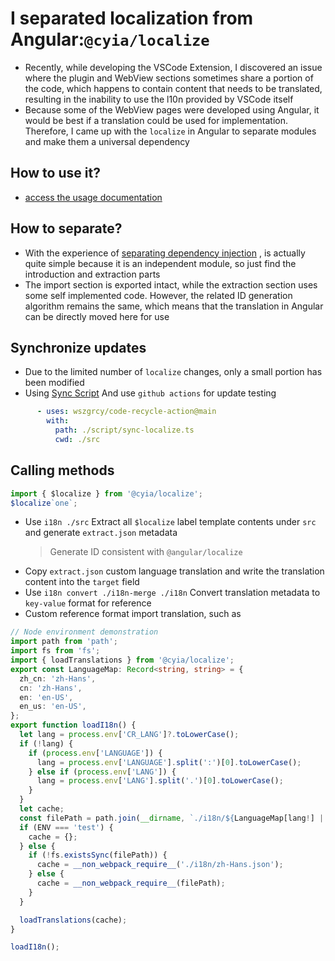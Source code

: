 # I separated localization from Angular:`@cyia/localize`
- Recently, while developing the VSCode Extension, I discovered an issue where the plugin and WebView sections sometimes share a portion of the code, which happens to contain content that needs to be translated, resulting in the inability to use the l10n provided by VSCode itself
- Because some of the WebView pages were developed using Angular, it would be best if a translation could be used for implementation. Therefore, I came up with the `localize` in Angular to separate modules and make them a universal dependency

## How to use it?
- [access the usage documentation](https://github.com/wszgrcy/cyia-localize/blob/main/readme.zh-Hans.md)

## How to separate?
- With the experience of [separating dependency injection](https://wszgrcy.github.io/code-recycle/#/en-US/article/static-injector) , is actually quite simple because it is an independent module, so just find the introduction and extraction parts
- The import section is exported intact, while the extraction section uses some self implemented code. However, the related ID generation algorithm remains the same, which means that the translation in Angular can be directly moved here for use

## Synchronize updates
- Due to the limited number of `localize` changes, only a small portion has been modified
- Using [Sync Script](https://github.com/wszgrcy/cyia-localize/blob/45cbb40e84191bf349c34239c4833a98a6f1116a/script/sync-localize.ts) And use `github actions` for update testing
```yml
      - uses: wszgrcy/code-recycle-action@main
        with:
          path: ./script/sync-localize.ts
          cwd: ./src
```

## Calling methods

```ts
import { $localize } from '@cyia/localize';
$localize`one`;
```
- Use `i18n ./src` Extract all `$localize` label template contents under `src` and generate `extract.json` metadata
  > Generate ID consistent with `@angular/localize`
- Copy `extract.json` custom language translation and write the translation content into the `target` field
- Use `i18n convert ./i18n-merge ./i18n` Convert translation metadata to `key-value` format for reference
- Custom reference format import translation, such as

```ts
// Node environment demonstration
import path from 'path';
import fs from 'fs';
import { loadTranslations } from '@cyia/localize';
export const LanguageMap: Record<string, string> = {
  zh_cn: 'zh-Hans',
  cn: 'zh-Hans',
  en: 'en-US',
  en_us: 'en-US',
};
export function loadI18n() {
  let lang = process.env['CR_LANG']?.toLowerCase();
  if (!lang) {
    if (process.env['LANGUAGE']) {
      lang = process.env['LANGUAGE'].split(':')[0].toLowerCase();
    } else if (process.env['LANG']) {
      lang = process.env['LANG'].split('.')[0].toLowerCase();
    }
  }
  let cache;
  const filePath = path.join(__dirname, `./i18n/${LanguageMap[lang!] || lang || 'zh-Hans'}.json`);
  if (ENV === 'test') {
    cache = {};
  } else {
    if (!fs.existsSync(filePath)) {
      cache = __non_webpack_require__('./i18n/zh-Hans.json');
    } else {
      cache = __non_webpack_require__(filePath);
    }
  }

  loadTranslations(cache);
}

loadI18n();
```